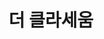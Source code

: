 ---
id: 4
title: 더 클라세움
caption: 세계 최초 대마 엑소좀 특허
url: http://classeum.leaderscpa.com/
view: https://raw.githubusercontent.com/didgustm/image/main/view/classeum_view.webp
thumnail: https://github.com/didgustm/image/blob/main/thumnail/classeum.jpg?raw=true
category: Life
device: PC, Mobile
---